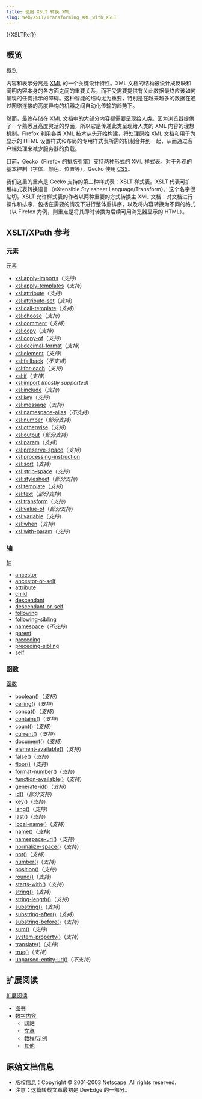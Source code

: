 ```yaml
---
title: 使用 XSLT 转换 XML
slug: Web/XSLT/Transforming_XML_with_XSLT
---
```


{{XSLTRef}}

## 概览

[概览](/zh-CN/docs/Web/XSLT/Transforming_XML_with_XSLT/An_Overview)

内容和表示分离是 [XML](/zh-CN/docs/Web/XML) 的一个关键设计特性。XML 文档的结构被设计成反映和阐明内容本身的各方面之间的重要关系，而不受需要提供有关此数据最终应该如何呈现的任何指示的障碍。这种智能的结构尤为重要，特别是在越来越多的数据在通过网络连接的高度异构的机器之间自动化传输的趋势下。

然而，最终存储在 XML 文档中的大部分内容都需要呈现给人类。因为浏览器提供了一个熟悉且高度灵活的界面，所以它是传递此类呈现给人类的 XML 内容的理想机制。Firefox 利用各类 XML 技术从头开始构建，将处理原始 XML 文档和用于为显示的 HTML 设置样式和布局的专用样式表所需的机制合并到一起，从而通过客户端处理来减少服务器的负载。

目前，Gecko（Firefox 的排版引擎）支持两种形式的 XML 样式表。对于外观的基本控制（字体、颜色、位置等），Gecko 使用 [CSS](/zh-CN/docs/Web/CSS)。

我们这里的重点是 Gecko 支持的第二种样式表：XSLT 样式表。XSLT 代表可扩展样式表转换语言（eXtensible Stylesheet Language/Transform），这个名字很贴切。XSLT 允许样式表的作者以两种重要的方式转换主 XML 文档：对文档进行操作和排序，包括在需要的情况下进行整体重排序，以及将内容转换为不同的格式（以 Firefox 为例，则重点是将其即时转换为后续可用浏览器显示的 HTML）。

## XSLT/XPath 参考

### 元素

[元素](/zh-CN/docs/Web/XSLT/Element)

- [xsl:apply-imports](/zh-CN/docs/Web/XSLT/Element/apply-imports)（_支持_）
- [xsl:apply-templates](/zh-CN/docs/Web/XSLT/Element/apply-templates)（_支持_）
- [xsl:attribute](/zh-CN/docs/Web/XSLT/Element/attribute)（_支持_）
- [xsl:attribute-set](/zh-CN/docs/Web/XSLT/Element/attribute-set)（_支持_）
- [xsl:call-template](/zh-CN/docs/Web/XSLT/Element/call-template)（_支持_）
- [xsl:choose](/zh-CN/docs/Web/XSLT/Element/choose)（_支持_）
- [xsl:comment](/zh-CN/docs/Web/XSLT/Element/comment)（_支持_）
- [xsl:copy](/zh-CN/docs/Web/XSLT/Element/copy)（_支持_）
- [xsl:copy-of](/zh-CN/docs/Web/XSLT/Element/copy-of)（_支持_）
- [xsl:decimal-format](/zh-CN/docs/Web/XSLT/Element/decimal-format)（_支持_）
- [xsl:element](/zh-CN/docs/Web/XSLT/Element/element)（_支持_）
- [xsl:fallback](/zh-CN/docs/Web/XSLT/Element/fallback)（_不支持_）
- [xsl:for-each](/zh-CN/docs/Web/XSLT/Element/for-each)（_支持_）
- [xsl:if](/zh-CN/docs/Web/XSLT/Element/if)（_支持_）
- [xsl:import](/zh-CN/docs/Web/XSLT/Element/import) _(mostly supported)_
- [xsl:include](/zh-CN/docs/Web/XSLT/Element/include)（_支持_）
- [xsl:key](/zh-CN/docs/Web/XSLT/Element/key)（_支持_）
- [xsl:message](/zh-CN/docs/Web/XSLT/Element/message)（_支持_）
- [xsl:namespace-alias](/zh-CN/docs/Web/XSLT/Element/namespace-alias)（_不支持_）
- [xsl:number](/zh-CN/docs/Web/XSLT/Element/number)（_部分支持_）
- [xsl:otherwise](/zh-CN/docs/Web/XSLT/Element/otherwise)（_支持_）
- [xsl:output](/zh-CN/docs/Web/XSLT/Element/output)（_部分支持_）
- [xsl:param](/zh-CN/docs/Web/XSLT/Element/param)（_支持_）
- [xsl:preserve-space](/zh-CN/docs/Web/XSLT/Element/preserve-space)（_支持_）
- [xsl:processing-instruction](/zh-CN/docs/Web/XSLT/Element/processing-instruction)
- [xsl:sort](/zh-CN/docs/Web/XSLT/Element/sort)（_支持_）
- [xsl:strip-space](/zh-CN/docs/Web/XSLT/Element/strip-space)（_支持_）
- [xsl:stylesheet](/zh-CN/docs/Web/XSLT/Element/stylesheet)（_部分支持_）
- [xsl:template](/zh-CN/docs/Web/XSLT/Element/template)（_支持_）
- [xsl:text](/zh-CN/docs/Web/XSLT/Element/text)（_部分支持_）
- [xsl:transform](/zh-CN/docs/Web/XSLT/Element/transform)（_支持_）
- [xsl:value-of](/zh-CN/docs/Web/XSLT/Element/value-of)（_部分支持_）
- [xsl:variable](/zh-CN/docs/Web/XSLT/Element/variable)（_支持_）
- [xsl:when](/zh-CN/docs/Web/XSLT/Element/when)（_支持_）
- [xsl:with-param](/zh-CN/docs/Web/XSLT/Element/with-param)（_支持_）

### 轴

[轴](/zh-CN/docs/Web/XPath/Axes)

- [ancestor](/zh-CN/docs/Web/XPath/Axes#ancestor)
- [ancestor-or-self](/zh-CN/docs/Web/XPath/Axes#ancestor-or-self)
- [attribute](/zh-CN/docs/Web/XPath/Axes#attribute)
- [child](/zh-CN/docs/Web/XPath/Axes#child)
- [descendant](/zh-CN/docs/Web/XPath/Axes#descendant)
- [descendant-or-self](/zh-CN/docs/Web/XPath/Axes#descendant-or-self)
- [following](/zh-CN/docs/Web/XPath/Axes#following)
- [following-sibling](/zh-CN/docs/Web/XPath/Axes#following-sibling)
- [namespace](/zh-CN/docs/Web/XPath/Axes#namespace)（_不支持_）
- [parent](/zh-CN/docs/Web/XPath/Axes#parent)
- [preceding](/zh-CN/docs/Web/XPath/Axes#preceding)
- [preceding-sibling](/zh-CN/docs/Web/XPath/Axes#preceding-sibling)
- [self](/zh-CN/docs/Web/XPath/Axes#self)

### 函数

[函数](/zh-CN/docs/Web/XPath/Functions)

- [boolean()](/zh-CN/docs/Web/XPath/Functions/boolean)（_支持_）
- [ceiling()](/zh-CN/docs/Web/XPath/Functions/ceiling)（_支持_）
- [concat()](/zh-CN/docs/Web/XPath/Functions/concat)（_支持_）
- [contains()](/zh-CN/docs/Web/XPath/Functions/contains)（_支持_）
- [count()](/zh-CN/docs/Web/XPath/Functions/count)（_支持_）
- [current()](/zh-CN/docs/Web/XPath/Functions/current)（_支持_）
- [document()](/zh-CN/docs/Web/XPath/Functions/document)（_支持_）
- [element-available()](/zh-CN/docs/Web/XPath/Functions/element-available)（_支持_）
- [false()](/zh-CN/docs/Web/XPath/Functions/false)（_支持_）
- [floor()](/zh-CN/docs/Web/XPath/Functions/floor)（_支持_）
- [format-number()](/zh-CN/docs/Web/XPath/Functions/format-number)（_支持_）
- [function-available()](/zh-CN/docs/Web/XPath/Functions/function-available)（_支持_）
- [generate-id()](/zh-CN/docs/Web/XPath/Functions/generate-id)（_支持_）
- [id()](/zh-CN/docs/Web/XPath/Functions/id)（_部分支持_）
- [key()](/zh-CN/docs/Web/XPath/Functions/key)（_支持_）
- [lang()](/zh-CN/docs/Web/XPath/Functions/lang)（_支持_）
- [last()](/zh-CN/docs/Web/XPath/Functions/last)（_支持_）
- [local-name()](/zh-CN/docs/Web/XPath/Functions/local-name)（_支持_）
- [name()](/zh-CN/docs/Web/XPath/Functions/name)（_支持_）
- [namespace-uri()](/zh-CN/docs/Web/XPath/Functions/namespace-uri)（_支持_）
- [normalize-space()](/zh-CN/docs/Web/XPath/Functions/normalize-space)（_支持_）
- [not()](/zh-CN/docs/Web/XPath/Functions/not)（_支持_）
- [number()](/zh-CN/docs/Web/XPath/Functions/number)（_支持_）
- [position()](/zh-CN/docs/Web/XPath/Functions/position)（_支持_）
- [round()](/zh-CN/docs/Web/XPath/Functions/round)（_支持_）
- [starts-with()](/zh-CN/docs/Web/XPath/Functions/starts-with)（_支持_）
- [string()](/zh-CN/docs/Web/XPath/Functions/string)（_支持_）
- [string-length()](/zh-CN/docs/Web/XPath/Functions/string-length)（_支持_）
- [substring()](/zh-CN/docs/Web/XPath/Functions/substring)（_支持_）
- [substring-after()](/zh-CN/docs/Web/XPath/Functions/substring-after)（_支持_）
- [substring-before()](/zh-CN/docs/Web/XPath/Functions/substring-before)（_支持_）
- [sum()](/zh-CN/docs/Web/XPath/Functions/sum)（_支持_）
- [system-property()](/zh-CN/docs/Web/XPath/Functions/system-property)（_支持_）
- [translate()](/zh-CN/docs/Web/XPath/Functions/translate)（_支持_）
- [true()](/zh-CN/docs/Web/XPath/Functions/true)（_支持_）
- [unparsed-entity-url()](/zh-CN/docs/Web/XPath/Functions/unparsed-entity-url)（_不支持_）

## 扩展阅读

[扩展阅读](/zh-CN/docs/Web/XSLT/Transforming_XML_with_XSLT/For_Further_Reading)

- [图书](/zh-CN/docs/Web/XSLT/Transforming_XML_with_XSLT/For_Further_Reading#图书)
- [数字内容](/zh-CN/docs/Web/XSLT/Transforming_XML_with_XSLT/For_Further_Reading#数字内容)
  - [网站](/zh-CN/docs/Web/XSLT/Transforming_XML_with_XSLT/For_Further_Reading#网站)
  - [文章](/zh-CN/docs/Web/XSLT/Transforming_XML_with_XSLT/For_Further_Reading#文章)
  - [教程/示例](/zh-CN/docs/Web/XSLT/Transforming_XML_with_XSLT/For_Further_Reading#教程示例)
  - [其他](/zh-CN/docs/Web/XSLT/Transforming_XML_with_XSLT/For_Further_Reading#其他)

## 原始文档信息

- 版权信息：Copyright © 2001-2003 Netscape. All rights reserved.
- 注意：这篇转载文章最初是 DevEdge 的一部分。
